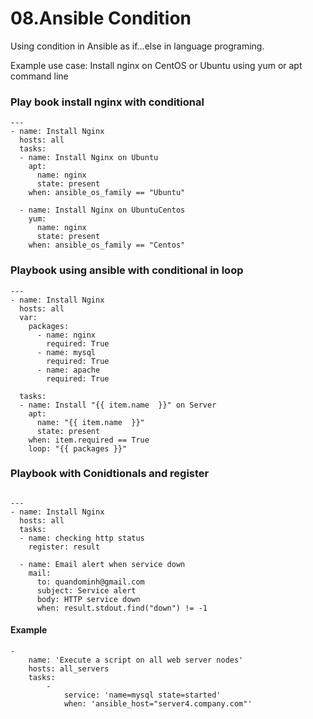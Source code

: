 # 08.Ansible Condition


Using condition in Ansible as if...else in language programing.

Example use case: Install nginx on CentOS or Ubuntu using yum or apt command line


### Play book install nginx with conditional
```
---
- name: Install Nginx
  hosts: all
  tasks:
  - name: Install Nginx on Ubuntu
    apt:
      name: nginx
      state: present
    when: ansible_os_family == "Ubuntu"

  - name: Install Nginx on UbuntuCentos
    yum:
      name: nginx
      state: present
    when: ansible_os_family == "Centos"

```

### Playbook using ansible with conditional in loop

```
---
- name: Install Nginx
  hosts: all
  var: 
    packages:
      - name: nginx
        required: True
      - name: mysql
        required: True
      - name: apache
        required: True
        
  tasks:
  - name: Install "{{ item.name  }}" on Server
    apt:
      name: "{{ item.name  }}"
      state: present
    when: item.required == True
    loop: "{{ packages }}"
```

### Playbook with Conidtionals and register


```

---
- name: Install Nginx
  hosts: all
  tasks:
  - name: checking http status
    register: result
    
  - name: Email alert when service down
    mail:
      to: quandominh@gmail.com
      subject: Service alert
      body: HTTP service down
      when: result.stdout.find("down") != -1

```

#### Example

```
-
    name: 'Execute a script on all web server nodes'
    hosts: all_servers
    tasks:
        -
            service: 'name=mysql state=started'
            when: 'ansible_host="server4.company.com"'
            
```